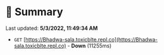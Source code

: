 # 📖 Summary
Last updated: **5/3/2022, 11:49:34 AM**

- `GET` [https://Bhadwa-sala.toxicblte.repl.co](https://Bhadwa-sala.toxicblte.repl.co) - **Down** (11255ms)
